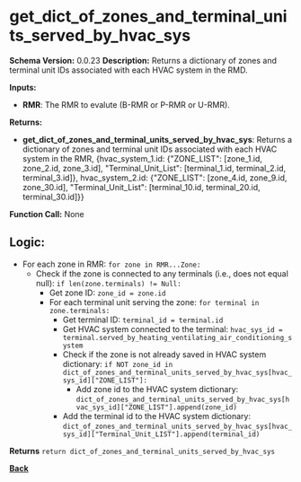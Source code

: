# get_dict_of_zones_and_terminal_units_served_by_hvac_sys    

**Schema Version:** 0.0.23
**Description:** Returns a dictionary of zones and terminal unit IDs associated with each HVAC system in the RMD.   

**Inputs:**  
- **RMR**: The RMR to evalute (B-RMR or P-RMR or U-RMR).    

**Returns:**  
- **get_dict_of_zones_and_terminal_units_served_by_hvac_sys**: Returns a dictionary of zones and terminal unit IDs associated with each HVAC system in the RMR, {hvac_system_1.id: {"ZONE_LIST": [zone_1.id, zone_2.id, zone_3.id], "Terminal_Unit_List": [terminal_1.id, terminal_2.id, terminal_3.id]}, hvac_system_2.id: {"ZONE_LIST": [zone_4.id, zone_9.id, zone_30.id], "Terminal_Unit_List": [terminal_10.id, terminal_20.id, terminal_30.id]}}
 
**Function Call:**  None

## Logic:   
- For each zone in RMR: `for zone in RMR...Zone:`
    - Check if the zone is connected to any terminals (i.e., does not equal null): `if len(zone.terminals) != Null:`  
        - Get zone ID: `zone_id = zone.id`
        - For each terminal unit serving the zone: `for terminal in zone.terminals:`
            - Get terminal ID: `terminal_id = terminal.id`  
            - Get HVAC system connected to the terminal: `hvac_sys_id = terminal.served_by_heating_ventilating_air_conditioning_system`
            - Check if the zone is not already saved in HVAC system dictionary: `if NOT zone_id in dict_of_zones_and_terminal_units_served_by_hvac_sys[hvac_sys_id]["ZONE_LIST"]:`
                - Add zone id to the HVAC system dictionary: `dict_of_zones_and_terminal_units_served_by_hvac_sys[hvac_sys_id]["ZONE_LIST"].append(zone_id)`
            - Add the terminal id to the HVAC system dictionary: `dict_of_zones_and_terminal_units_served_by_hvac_sys[hvac_sys_id]["Terminal_Unit_LIST"].append(terminal_id)`  

**Returns**  `return dict_of_zones_and_terminal_units_served_by_hvac_sys`

**[Back](../_toc.md)**














